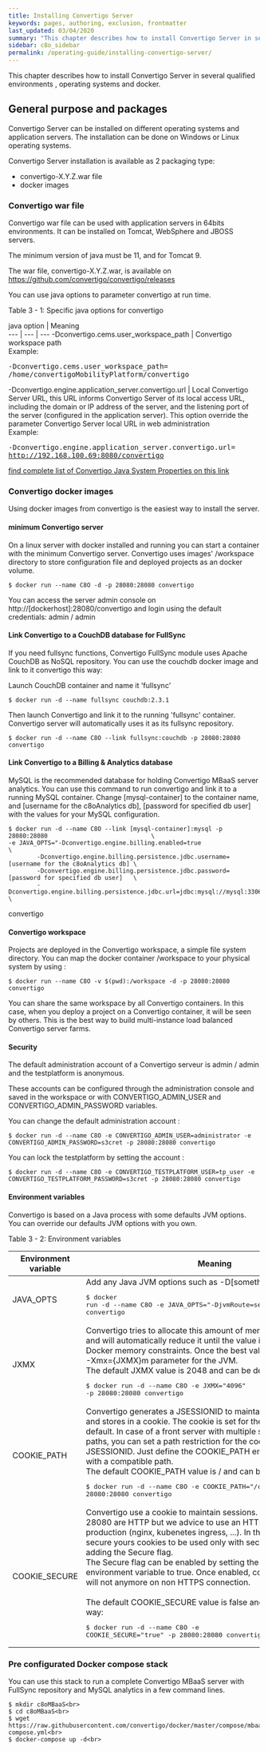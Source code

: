 ```yaml
---
title: Installing Convertigo Server
keywords: pages, authoring, exclusion, frontmatter
last_updated: 03/04/2020
summary: "This chapter describes how to install Convertigo Server in several qualified environments and operating systems."
sidebar: c8o_sidebar
permalink: /operating-guide/installing-convertigo-server/
---
```

This chapter describes how to install Convertigo Server in several qualified environments , operating systems and docker.

## General purpose and packages

Convertigo Server can be installed on different operating systems and application servers. The installation can be done on Windows or Linux operating systems.

Convertigo Server installation is available as 2 packaging type:<br>

* convertigo-X.Y.Z.war file
* docker images

### Convertigo war file

Convertigo war file can be used with application servers in 64bits environments. It can be installed  on Tomcat, WebSphere and JBOSS servers.

The minimum version of java must be 11, and for Tomcat 9.

The war file, convertigo-X.Y.Z.war, is available on https://github.com/convertigo/convertigo/releases

You can use java options to parameter convertigo at run time.

Table 3 - 1: Specific java options for convertigo

 
  java option | Meaning  
--- | --- | --- 
-Dconvertigo.cems.user_workspace_path  | Convertigo workspace path<br>Example:<br><pre>-Dconvertigo.cems.user_workspace_path=<br>/home/convertigoMobilityPlatform/convertigo</pre>
-Dconvertigo.engine.application_server.convertigo.url | Local Convertigo Server URL, this URL informs Convertigo Server of its local access URL, including the domain or IP address of the server, and the listening port of the server (configured in the application server). This option override the parameter Convertigo Server local URL in web administration<br>Example:<br><pre>-Dconvertigo.engine.application_server.convertigo.url=<br>http://192.168.100.69:8080/convertigo</pre>


[find complete list of Convertigo Java System Properties on this link](../appendixes/#list-of-convertigo-java-system-properties)


### Convertigo docker images

Using docker images from convertigo is the easiest way to install the server.

#### minimum Convertigo server

On a linux server with docker installed and running you can start a container with the minimum Convertigo server. Convertigo uses images' /workspace directory to store configuration file and deployed projects as an docker volume.

    $ docker run --name C8O -d -p 28080:28080 convertigo

You can access the server admin console on http://[dockerhost]:28080/convertigo and login using the default credentials: admin / admin

#### Link Convertigo to a CouchDB database for FullSync 


If you need fullsync functions, Convertigo FullSync module uses Apache CouchDB as NoSQL repository. You can use the couchdb docker image and link to it convertigo this way:

Launch CouchDB container and name it 'fullsync'

    $ docker run -d --name fullsync couchdb:2.3.1

Then launch Convertigo and link it to the running 'fullsync' container. Convertigo server will automatically uses it as its fullsync repository.

    $ docker run -d --name C8O --link fullsync:couchdb -p 28080:28080 convertigo


#### Link Convertigo to a Billing & Analytics database

MySQL is the recommended database for holding Convertigo MBaaS server analytics. You can use this command to run convertigo and link it to a running MySQL container. Change [mysql-container] to the container name, and [username for the c8oAnalytics db], [password for specified db user] with the values for your MySQL configuration.

    $ docker run -d --name C8O --link [mysql-container]:mysql -p 28080:28080                             \
    -e JAVA_OPTS="-Dconvertigo.engine.billing.enabled=true                                           \ 
            -Dconvertigo.engine.billing.persistence.jdbc.username=[username for the c8oAnalytics db] \
            -Dconvertigo.engine.billing.persistence.jdbc.password=[password for specified db user]   \
            -Dconvertigo.engine.billing.persistence.jdbc.url=jdbc:mysql://mysql:3306/c8oAnalytics"   \
convertigo

#### Convertigo workspace

Projects are deployed in the Convertigo workspace, a simple file system directory. You can map the docker container /workspace to your physical system by using :

    $ docker run --name C8O -v $(pwd):/workspace -d -p 28080:28080 convertigo

You can share the same workspace by all Convertigo containers. In this case, when you deploy a project on a Convertigo container, it will be seen by others. This is the best way to build multi-instance load balanced Convertigo server farms.

#### Security

The default administration account of a Convertigo serveur is admin / admin and the testplatform is anonymous.

These accounts can be configured through the administration console and saved in the workspace or with CONVERTIGO_ADMIN_USER and CONVERTIGO_ADMIN_PASSWORD variables.

You can change the default administration account :

    $ docker run -d --name C8O -e CONVERTIGO_ADMIN_USER=administrator -e CONVERTIGO_ADMIN_PASSWORD=s3cret -p 28080:28080 convertigo


You can lock the testplatform by setting the account :

    $ docker run -d --name C8O -e CONVERTIGO_TESTPLATFORM_USER=tp_user -e CONVERTIGO_TESTPLATFORM_PASSWORD=s3cret -p 28080:28080 convertigo


#### Environment variables

Convertigo is based on a Java process with some defaults JVM options. You can override our defaults JVM options with you own.

Table 3 - 2: Environment variables

 Environment variable | Meaning  
--- | ---  
JAVA_OPTS  |Add any Java JVM options such as -D[something] : <br><pre>$ docker run -d --name C8O -e JAVA_OPTS="-DjvmRoute=server1" -p 28080:28080 convertigo</pre>
JXMX|Convertigo tries to allocate this amount of memory in the container and will automatically reduce it until the value is compatible for the Docker memory constraints. Once the best value found, it is used as -Xmx={JXMX}m parameter for the JVM.<br>The default JXMX value is 2048 and can be defined :<br><pre>$ docker run -d --name C8O -e JXMX="4096" -p 28080:28080 convertigo</pre>
COOKIE_PATH|Convertigo generates a JSESSIONID to maintain the user session and stores in a cookie. The cookie is set for the server path / by default. In case of a front server with multiple services for different paths, you can set a path restriction for the cookie with the JSESSIONID. Just define the COOKIE_PATH environment variable with a compatible path.<br>The default COOKIE_PATH value is / and can be defined this way:<br><pre>$ docker run -d --name C8O -e COOKIE_PATH="/convertigo" -p 28080:28080 convertigo</pre>
COOKIE_SECURE|Convertigo use a cookie to maintain sessions. Requests on port 28080 are HTTP but we advice to use an HTTPS front for production (nginx, kubenetes ingress, ...). In this case, you can secure yours cookies to be used only with secured connections by adding the Secure flag.<br>The Secure flag can be enabled by setting the COOKIE_SECURE environment variable to true. Once enabled, cookies and sessions will not anymore on non HTTPS connection.<br><br>The default COOKIE_SECURE value is false and can be defined this way: <br /><pre>$ docker run -d --name C8O -e COOKIE_SECURE="true" -p 28080:28080 convertigo</pre>


### Pre configurated Docker compose stack

You can use this stack to run a complete Convertigo MBaaS server with FullSync repository and MySQL analytics in a few command lines.

```
$ mkdir c8oMBaaS<br>
$ cd c8oMBaaS<br>
$ wget https://raw.githubusercontent.com/convertigo/docker/master/compose/mbaas/docker-compose.yml<br>
$ docker-compose up -d<br>
```

